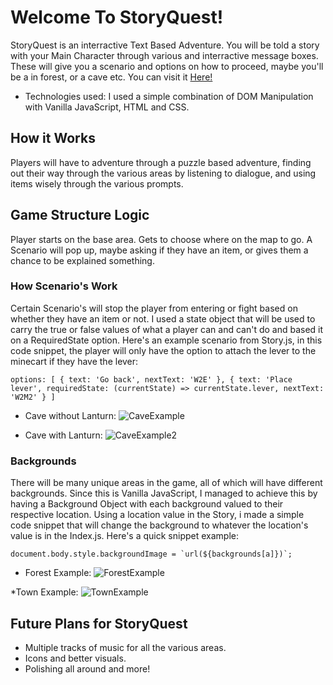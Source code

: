 # Welcome To StoryQuest!

StoryQuest is an interractive Text Based Adventure. You will be told a story with your Main Character through various and interractive message boxes. These will give you a scenario and options on how to proceed, maybe you'll be a in forest, or a cave etc. You can visit it [Here!](https://shawkikased.github.io/StoryQuest/)

* Technologies used:
I used a simple combination of DOM Manipulation with Vanilla JavaScript, HTML and CSS.


## How it Works

Players will have to adventure through a puzzle based adventure, finding out their way through the various areas by listening to dialogue, and using items wisely through the various prompts.


## Game Structure Logic

Player starts on the base area. Gets to choose where on the map to go. A Scenario will pop up, maybe asking if they have an item, or gives them a chance to be explained something.


### How Scenario's Work

Certain Scenario's will stop the player from entering or fight based on whether they have an item or not.
I used a state object that will be used to carry the true or false values of what a player can and can't do and based it on a RequiredState option. Here's an example scenario from Story.js, in this code snippet, the player will only have the option to attach the lever to the minecart if they have the lever:

`` options: [
            {
                text: 'Go back',
                nextText: 'W2E'
            },
            {
                text: 'Place lever',
                requiredState: (currentState) => currentState.lever,
                nextText: 'W2M2'
            }
        ]
``

* Cave without Lanturn:
![CaveExample](https://i.imgur.com/bqgsflm.png)

* Cave with Lanturn:
![CaveExample2](https://i.imgur.com/vpOr5S9.png)

### Backgrounds

There will be many unique areas in the game, all of which will have different backgrounds. Since this is Vanilla JavaScript, I managed to achieve this by having a Background Object with each background valued to their respective location. Using a location value in the Story, i made a simple code snippet that will change the background to whatever the location's value is in the Index.js. Here's a quick snippet example:

``document.body.style.backgroundImage = `url(${backgrounds[a]})`;``

* Forest Example:
![ForestExample](https://i.imgur.com/jJ1aH3A.jpg)

*Town Example:
![TownExample](https://i.imgur.com/XQanU32.png)

<!-- ## Functionality and MVP's

In StoryQuest, the User will be able to:
* Go through an Entire Adventure built through text box choices!
* Carry items which are represented by setting the state of objects, which will be needed to proceed in the game.
* A Background visual of your location to give you a sense of where you are.
* Save states so when the user refreshes, they will be to continue where they left off.


## WireFrame && FileStructure

![WireFrame](https://i.imgur.com/YGCZElE.png) *source: Self-made
![FileStructure](https://i.imgur.com/Js6uwzP.png) *source: edited from File Structure example from App Academy

## Architecture and Technology

* DOM Manipulation will be used to render a selection box that will be where the main game is played.
* The Story and progression will be contained in an array of plot points labeled by ID's.
* Mostly click based, using onclick functions/event listeners.

## Game Structure Logic
* Player starts on the base area. Gets to choose where on the map to go.
* A Scenario will pop up, maybe asking if they have an item, or gives them a chance to be explained something
* Certain Scenario's will stop the player from entering or fight based on whether they have an item or not
* The Story Array will also contain states which is the main function of the player's context, like whether they have an item or not. -->

## Future Plans for StoryQuest

* Multiple tracks of music for all the various areas.
* Icons and better visuals.
* Polishing all around and more!